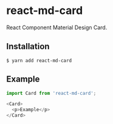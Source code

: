 # react-md-card

React Component Material Design Card.


## Installation

    $ yarn add react-md-card

## Example
```javascript
import Card from 'react-md-card';

<Card>
  <p>Example</p>
</Card>
```